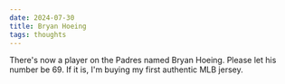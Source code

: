 ```yaml
---
date: 2024-07-30
title: Bryan Hoeing
tags: thoughts
---
```


There's now a player on the Padres named Bryan Hoeing. Please let his number be 69. If it is, I'm buying my first authentic MLB jersey. 
